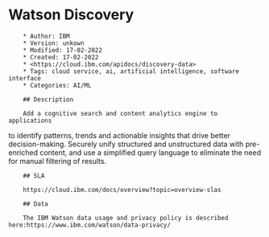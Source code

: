 # Watson Discovery

        * Author: IBM
        * Version: unkown
        * Modified: 17-02-2022
        * Created: 17-02-2022
        * <https://cloud.ibm.com/apidocs/discovery-data>
        * Tags: cloud service, ai, artificial intelligence, software interface
        * Categories: AI/ML

        ## Description

        Add a cognitive search and content analytics engine to applications
to identify patterns, trends and actionable insights that drive
better decision-making.  Securely unify structured and unstructured
data with pre-enriched content, and use a simplified query language
to eliminate the need for manual filtering of results.


        ## SLA

        https://cloud.ibm.com/docs/overview?topic=overview-slas

        ## Data

        The IBM Watson data usage and privacy policy is described here:https://www.ibm.com/watson/data-privacy/
